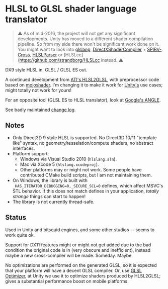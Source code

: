 HLSL to GLSL shader language translator
========

> :warning: As of mid-2016, the project will not get any significant developments. Unity has moved to a different
> shader compilation pipeline. So from my side there won't be significant work done on it.
> You might want to look into [glslang](https://github.com/KhronosGroup/glslang),
> [DirectXShaderCompiler](https://github.com/microsoft/DirectXShaderCompiler) + [SPIRV-Cross](https://github.com/KhronosGroup/SPIRV-Cross),
> [HLSLParser](https://github.com/Thekla/hlslparser) or
> [HLSLcc](https://github.com/strandborg/HLSLcc
> instead. :warning:

DX9 style HLSL in, GLSL / GLSL ES out.

A continued development from [ATI's HLSL2GLSL](https://sourceforge.net/projects/hlsl2glsl/), with preprocessor code based on
[mojoshader](https://icculus.org/mojoshader/). I'm changing it to make it work for [Unity's](https://unity.com/) use cases;
might totally not work for yours!

For an opposite tool (GLSL ES to HLSL translator), look at [Google's ANGLE](https://github.com/google/angle).

See badly maintained [change log](Changelog.md).


Notes
--------

* Only Direct3D 9 style HLSL is supported. No Direct3D 10/11 "template like" syntax, no geometry/tesselation/compute shaders, no abstract interfaces.
* Platform support:
	* Windows via Visual Studio 2010 (`hlslang.sln`).
	* Mac via Xcode 5 (`hlslang.xcodeproj`).
	* Other platforms may or might not work. Some people have contributed CMake build scripts, but I am not maintaining them.
* On Windows, the library is built with `_HAS_ITERATOR_DEBUGGING=0,_SECURE_SCL=0` defines, which affect MSVC's STL behavior. If this does not match defines in your application, _totally strange_ things can start to happen!
* The library is not currently thread-safe.


Status
--------

Used in Unity and bitsquid engines, and some other studios -- seems to work quite ok.

Support for DX11 features might or might not get added due to the bad condition the original code is in (very obscure and inefficient),
instead maybe a new cross-compiler will be made. Someday. Maybe.

No optimizations are performed on the generated GLSL, so it is expected that your platform will have a decent GLSL compiler.
Or, use [GLSL Optimizer](https://github.com/aras-p/glsl-optimizer), at Unity we use it to optimize shaders produced by HLSL2GLSL;
gives a substantial performance boost on mobile platforms.
